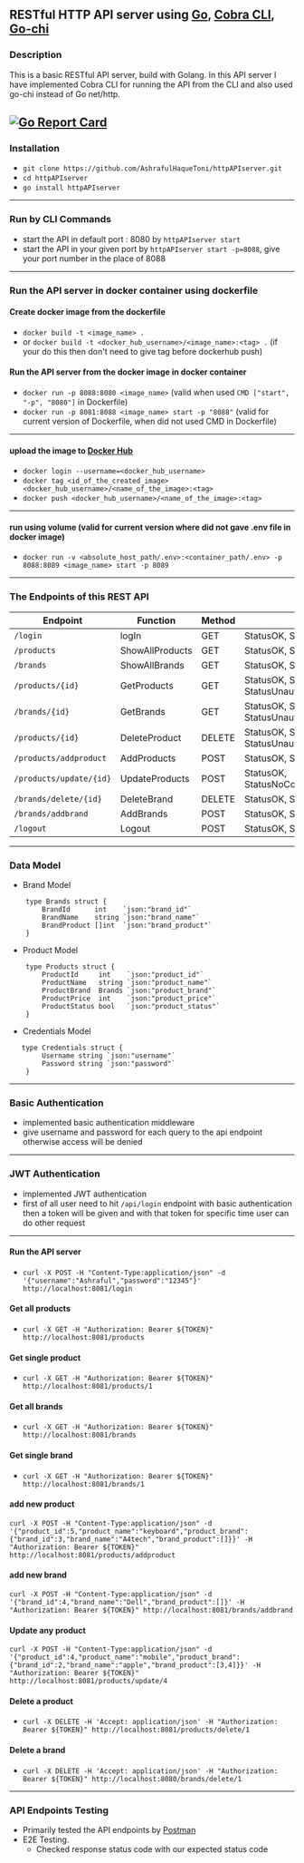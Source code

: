 ## RESTful HTTP API server using [Go](https://github.com/golang), [Cobra CLI](https://github.com/spf13/cobra), [Go-chi](https://github.com/go-chi/chi)

### Description

This is a basic RESTful API server, build with Golang. In this API server I have implemented Cobra CLI for running the API from the CLI and also used go-chi instead of Go net/http.


[![Go Report Card](https://goreportcard.com/badge/github.com/AshrafulHaqueToni/httpAPIserver)](https://goreportcard.com/report/github.com/AshrafulHaqueToni/httpAPIserver)
------------ 

### Installation

- `git clone https://github.com/AshrafulHaqueToni/httpAPIserver.git`
- `cd httpAPIserver`
- `go install httpAPIserver`

---------------

### Run by CLI Commands

- start the API in default port : 8080 by `httpAPIserver start`
- start the API in your given port by `httpAPIserver start -p=8088`, give your port number in the place of 8088

--------------

### Run the API server in docker container using dockerfile

#### Create docker image from the dockerfile

- `docker build -t <image_name> .`
- or `docker build -t <docker_hub_username>/<image_name>:<tag> .` (if your do this then don't need to give tag before dockerhub push)

#### Run the API server from the docker image in docker container

- `docker run -p 8088:8080 <image_name>` (valid when used `CMD ["start", "-p", "8080"]` in Dockerfile)
- `docker run -p 8081:8088 <image_name> start -p "8088"` (valid for current version of Dockerfile, when did not used CMD in Dockerfile)

--------------

#### upload the image to [Docker Hub](https://hub.docker.com/)

- `docker login --username=<docker_hub_username>`
- `docker tag <id_of_the_created_image> <docker_hub_username>/<name_of_the_image>:<tag>`
- `docker push <docker_hub_username>/<name_of_the_image>:<tag>`

--------------

#### run using volume (valid for current version where did not gave .env file in docker image)


- `docker run -v <absolute_host_path/.env>:<container_path/.env> -p 8088:8089 <image_name> start -p 8089`


--------------

### The Endpoints of this REST API

| Endpoint                | Function        | Method | StatusCode                                    | Authentication |
|-------------------------|-----------------|--------|-----------------------------------------------|----------------|
| `/login`                | logIn           | GET    | StatusOK, StatusUnauthorized                  | Basic          |
| `/products`             | ShowAllProducts | GET    | StatusOK, StatusUnauthorized                  | JWT            |
| `/brands`               | ShowAllBrands   | GET    | StatusOK, StatusUnauthorized                  | JWT            |
| `/products/{id}`        | GetProducts     | GET    | StatusOK, StatusNoContent, StatusUnauthorized | JWT            |
| `/brands/{id}`          | GetBrands       | GET    | StatusOK, StatusNoContent, StatusUnauthorized | JWT            |
| `/products/{id}`        | DeleteProduct   | DELETE | StatusOK, StatusNoContent, StatusUnauthorized | JWT            |
| `/products/addproduct`  | AddProducts     | POST   | StatusOK, StatusUnauthorized                  | JWT            |
| `/products/update/{id}` | UpdateProducts  | POST   | StatusOK, StatusNoContent,StatusUnauthorized  | JWT            |
| `/brands/delete/{id}`   | DeleteBrand     | DELETE | StatusOK, StatusUnauthorized                  | JWT            |
| `/brands/addbrand`      | AddBrands       | POST   | StatusOK, StatusUnauthorized                  | JWT            |
| `/logout`               | Logout          | POST   | StatusOK, StatusUnauthorized                  | JWT            |

----------------

### Data Model

* Brand Model
```
    type Brands struct {
        BrandId      int    `json:"brand_id"`
        BrandName    string `json:"brand_name"`
        BrandProduct []int  `json:"brand_product"`
    }
```

* Product Model
```
    type Products struct {
        ProductId     int    `json:"product_id"`
        ProductName   string `json:"product_name"`
        ProductBrand  Brands `json:"product_brand"`
        ProductPrice  int    `json:"product_price"`
        ProductStatus bool   `json:"product_status"`
    }

```

* Credentials Model
```
   type Credentials struct {
        Username string `json:"username"`
        Password string `json:"password"`
    }

```

----------------

### Basic Authentication

- implemented basic authentication middleware
- give username and password for each query to the api endpoint otherwise access will be denied

----------------

### JWT Authentication

- implemented JWT authentication
- first of all user need to hit `/api/login` endpoint with basic authentication then a token will be given and with that token for specific time user can do other request
----------------

#### Run the API server

- `curl -X POST -H "Content-Type:application/json" -d '{"username":"Ashraful","password":"12345"}' http://localhost:8081/login`

#### Get all products

- `curl -X GET -H "Authorization: Bearer ${TOKEN}" http://localhost:8081/products`

#### Get single product

- `curl -X GET -H "Authorization: Bearer ${TOKEN}" http://localhost:8081/products/1`

#### Get all brands

- `curl -X GET -H "Authorization: Bearer ${TOKEN}" http://localhost:8081/brands`

#### Get single brand

- `curl -X GET -H "Authorization: Bearer ${TOKEN}" http://localhost:8081/brands/1`

#### add new product

```
curl -X POST -H "Content-Type:application/json" -d '{"product_id":5,"product_name":"keyboard","product_brand":{"brand_id":3,"brand_name":"A4tech","brand_product":[]}}' -H "Authorization: Bearer ${TOKEN}" http://localhost:8081/products/addproduct
```

#### add new brand

```
curl -X POST -H "Content-Type:application/json" -d '{"brand_id":4,"brand_name":"Dell","brand_product":[]}' -H "Authorization: Bearer ${TOKEN}" http://localhost:8081/brands/addbrand
```

#### Update any product

```
curl -X POST -H "Content-Type:application/json" -d '{"product_id":4,"product_name":"mobile","product_brand":{"brand_id":2,"brand_name":"apple","brand_product":[3,4]}}' -H "Authorization: Bearer ${TOKEN}" http://localhost:8081/products/update/4
```

#### Delete a product

- `curl -X DELETE -H 'Accept: application/json' -H "Authorization: Bearer ${TOKEN}" http://localhost:8081/products/delete/1`


#### Delete a brand

- `curl -X DELETE -H 'Accept: application/json' -H "Authorization: Bearer ${TOKEN}" http://localhost:8080/brands/delete/1`



----------------

### API Endpoints Testing

- Primarily tested the API endpoints by [Postman](https://github.com/postmanlabs)
- E2E Testing.
    - Checked response status code with our expected status code

